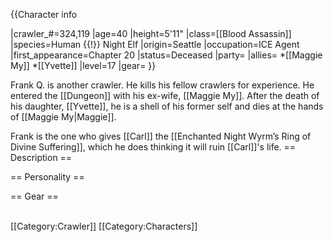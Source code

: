 {{Character info

|crawler_#=324,119
|age=40
|height=5'11"
|class=[[Blood Assassin]]
|species=Human {{!}} Night Elf
|origin=Seattle
|occupation=ICE Agent
|first_appearance=Chapter 20
|status=Deceased 
|party=
|allies=
*[[Maggie My]]
*[[Yvette]]
|level=17
|gear=
}}


Frank Q. is another crawler. He kills his fellow crawlers for experience. He entered the [[Dungeon]] with his ex-wife, [[Maggie My]]. After the death of his daughter, [[Yvette]], he is a shell of his former self and dies at the hands of [[Maggie My|Maggie]].

Frank is the one who gives [[Carl]] the [[Enchanted Night Wyrm’s Ring of Divine Suffering]], which he does thinking it will ruin [[Carl]]'s life.
== Description ==


== Personality ==


== Gear ==



<br />
[[Category:Crawler]]
[[Category:Characters]]
